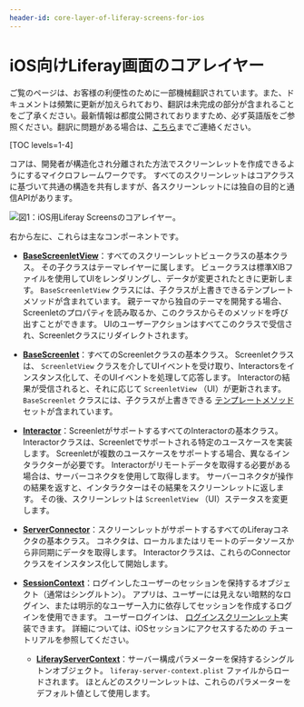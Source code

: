 ```yaml
---
header-id: core-layer-of-liferay-screens-for-ios
---
```


# iOS向けLiferay画面のコアレイヤー

<p class="alert alert-info"><span class="wysiwyg-color-blue120">ご覧のページは、お客様の利便性のために一部機械翻訳されています。また、ドキュメントは頻繁に更新が加えられており、翻訳は未完成の部分が含まれることをご了承ください。最新情報は都度公開されておりますため、必ず英語版をご参照ください。翻訳に問題がある場合は、<a href="mailto:support-content-jp@liferay.com">こちら</a>までご連絡ください。</span></p>

[TOC levels=1-4]

コアは、開発者が構造化され分離された方法でスクリーンレットを作成できるようにするマイクロフレームワークです。 すべてのスクリーンレットはコアクラスに基づいて共通の構造を共有しますが、各スクリーンレットには独自の目的と通信APIがあります。

![図1：iOS用Liferay Screensのコアレイヤー。](../../../../images/screens-ios-architecture-02.png)

右から左に、これらは主なコンポーネントです。

  - [**BaseScreenletView**](https://github.com/liferay/liferay-screens/blob/master/ios/Framework/Core/Base/BaseScreenletView.swift)：すべてのスクリーンレットビュークラスの基本クラス。 その子クラスはテーマレイヤーに属します。 ビュークラスは標準XIBファイルを使用してUIをレンダリングし、データが変更されたときに更新します。 `BaseScreenletView` クラスには、子クラスが上書きできるテンプレートメソッドが含まれています。 親テーマから独自のテーマを開発する場合、Screenletのプロパティを読み取るか、このクラスからそのメソッドを呼び出すことができます。 UIのユーザーアクションはすべてこのクラスで受信され、Screenletクラスにリダイレクトされます。

  - [**BaseScreenlet**](https://github.com/liferay/liferay-screens/blob/master/ios/Framework/Core/Base/BaseScreenlet.swift)：すべてのScreenletクラスの基本クラス。 Screenletクラスは、 `ScreenletView` クラスを介してUIイベントを受け取り、Interactorsをインスタンス化して、そのUIイベントを処理して応答します。 Interactorの結果が受信されると、それに応じて `ScreenletView` （UI）が更新されます。 `BaseScreenlet` クラスには、子クラスが上書きできる [テンプレートメソッド](http://www.oodesign.com/template-method-pattern.html) セットが含まれています。

  - [**Interactor**](https://github.com/liferay/liferay-screens/blob/master/ios/Framework/Core/Base/Interactor.swift)：ScreenletがサポートするすべてのInteractorの基本クラス。 Interactorクラスは、Screenletでサポートされる特定のユースケースを実装します。 Screenletが複数のユースケースをサポートする場合、異なるインタラクターが必要です。 Interactorがリモートデータを取得する必要がある場合は、サーバーコネクタを使用して取得します。 サーバーコネクタが操作の結果を返すと、インタラクターはその結果をスクリーンレットに返します。 その後、スクリーンレットは `ScreenletView` （UI）ステータスを変更します。

  - [**ServerConnector**](https://github.com/liferay/liferay-screens/blob/master/ios/Framework/Core/Base/BaseConnectors/ServerConnector.swift)：スクリーンレットがサポートするすべてのLiferayコネクタの基本クラス。 コネクタは、ローカルまたはリモートのデータソースから非同期にデータを取得します。 Interactorクラスは、これらのConnectorクラスをインスタンス化して開始します。

  - [**SessionContext**](https://github.com/liferay/liferay-screens/blob/master/ios/Framework/Core/Context/SessionContext.swift)：ログインしたユーザーのセッションを保持するオブジェクト（通常はシングルトン）。 アプリは、ユーザーには見えない暗黙的なログイン、または明示的なユーザー入力に依存してセッションを作成するログインを使用できます。 ユーザーログインは、 [ログインスクリーンレット](/docs/7-1/reference/-/knowledge_base/r/loginscreenlet-for-ios)実装できます。 詳細については、iOS</a>セッションにアクセスするための
チュートリアルを参照してください。</p></li> 
    
      - [**LiferayServerContext**](https://github.com/liferay/liferay-screens/blob/master/ios/Framework/Core/Context/LiferayServerContext.swift)：サーバー構成パラメーターを保持するシングルトンオブジェクト。 `liferay-server-context.plist` ファイルからロードされます。 ほとんどのスクリーンレットは、これらのパラメーターをデフォルト値として使用します。</ul>
